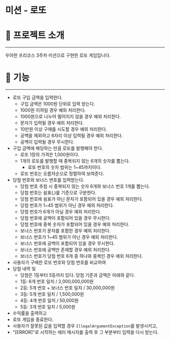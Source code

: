 # 미션 - 로또

# 🎱 프로젝트 소개

---

우아한 프리코스 3주차 미션으로 구현한 로또 게임입니다.

# 🚀 기능

---

- 로또 구입 금액을 입력한다.
  - 구입 금액은 1000원 단위로 입력 받는다.
  - 1000원 이하일 경우 예외 처리한다.
  - 1000원으로 나누어 떨어지지 않을 경우 예외 처리한다.
  - 문자가 입력될 경우 예외 처리한다.
  - 10만원 이상 구매를 시도할 경우 예외 처리한다.
  - 공백을 제외하고 6자리 이상 입력될 경우 예외 처리한다.
  - 공백이 입력될 경우 무시한다.
- 구입 금액에 해당하는 만큼 로또를 발행해야 한다.
    - 로또 1장의 가격은 1,000원이다.
    - 1개의 로또를 발행할 때 중복되지 않는 6개의 숫자를 뽑는다.
        - 로또 번호의 숫자 범위는 1~45까지이다.
    - 로또 번호는 오름차순으로 정렬하여 보여준다.
- 당첨 번호와 보너스 번호를 입력받는다.
    - 당첨 번호 추첨 시 중복되지 않는 숫자 6개와 보너스 번호 1개를 뽑는다.
    - 당첨 번호는 쉼표(,)를 기준으로 구분한다.
    - 당첨 번호에 쉼표가 아닌 문자가 포함되어 있을 경우 예외 처리한다.
    - 당첨 번호가 1~45 범위가 아닌 경우 예외 처리한다.
    - 당첨 번호가 6개가 아닐 경우 예외 처리한다.
    - 당첨 번호에 공백이 포함되어 있을 경우 무시한다.
    - 당첨 번호에 중복 숫자가 포함되어 있을 경우 예외 처리한다.
    - 보너스 번호가 문자를 포함한 경우 예외 처리한다.
    - 보너스 번호가 1~45 범위가 아닌 경우 예외 처리한다.
    - 보너스 번호에 공백이 포함되어 있을 경우 무시한다.
    - 보너스 번호에 공백만 존재할 경우 예외 처리한다.
    - 보너스 번호가 당첨 번호 6개 중 하나와 중복인 경우 예외 처리한다.
- 사용자가 구매한 로또 번호와 당첨 번호를 비교하여
- 당첨 내역 및
    - 당첨은 1등부터 5등까지 있다. 당첨 기준과 금액은 아래와 같다.
    - 1등: 6개 번호 일치 / 2,000,000,000원
    - 2등: 5개 번호 + 보너스 번호 일치 / 30,000,000원
    - 3등: 5개 번호 일치 / 1,500,000원
    - 4등: 4개 번호 일치 / 50,000원
    - 5등: 3개 번호 일치 / 5,000원
- 수익률을 출력하고
- 로또 게임을 종료한다.
- 사용자가 잘못된 값을 입력할 경우 `IllegalArgumentException`를 발생시키고,
- "[ERROR]"로 시작하는 에러 메시지를 출력 후 그 부분부터 입력을 다시 받는다.
